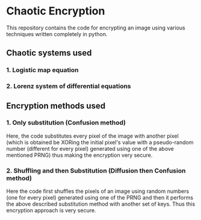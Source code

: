 # Chaotic Encryption
This repository contains the code for encrypting an image using various techniques written completely in python.

## Chaotic systems used
### 1. Logistic map equation
### 2. Lorenz system of differential equations

## Encryption methods used
### 1. Only substitution (Confusion method)
Here, the code substitutes every pixel of the image with another pixel (which is obtained be XORing the initial pixel's value with a pseudo-random number (different for every pixel) generated using one of the above mentioned PRNG) thus making the encryption very secure.
### 2. Shuffling and then Substitution (Diffusion then Confusion method)
Here the code first shuffles the pixels of an image using random numbers (one for every pixel) generated using one of the PRNG and then it performs the above described substitution method with another set of keys. Thus this encryption approach is very secure.
